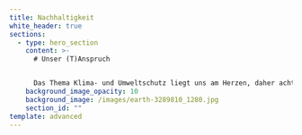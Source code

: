 ```yaml
---
title: Nachhaltigkeit
white_header: true
sections:
  - type: hero_section
    content: >-
      # Unser (T)Anspruch


      Das Thema Klima- und Umweltschutz liegt uns am Herzen, daher achten wir bei der Ernte der zarten Tannenwipfel stets auf einen schonenden und achtsamen Umgang mit dem Waldbestand. Wir nehmen Rücksicht auf die Natur und streben nach einem klimaneutralem Handeln. Dazu ist unser Verpackungsmaterial zu 100% recyclingfähig.
    background_image_opacity: 10
    background_image: /images/earth-3289810_1280.jpg
    section_id: ""
template: advanced
---
```

